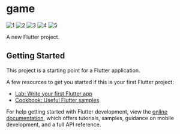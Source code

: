 # game

![1](https://github.com/sahabaspk/flutter-game/blob/73d56d79847d703803b6815b53f900d7ddd536f8/image1.png)
![2](https://github.com/sahabaspk/flutter-game/blob/aba253e8e39d08460d541eab7ac1f4e30efb6148/image2.png)
![3](https://github.com/sahabaspk/flutter-game/blob/8cd351ac8851ebcbbf3c495289f2a4f9066df8d0/image3.png)
![4](https://github.com/sahabaspk/flutter-game/blob/1b847ece004bd881d8a5ccaef3c6bdc07d948062/image4.png)
![5](https://github.com/sahabaspk/flutter-game/blob/b97d04a5f57d7d41da380f213db075f64fb74d71/image5.png)



A new Flutter project.
## Getting Started
This project is a starting point for a Flutter application.

A few resources to get you started if this is your first Flutter project:

- [Lab: Write your first Flutter app](https://docs.flutter.dev/get-started/codelab)
- [Cookbook: Useful Flutter samples](https://docs.flutter.dev/cookbook)

For help getting started with Flutter development, view the
[online documentation](https://docs.flutter.dev/), which offers tutorials,
samples, guidance on mobile development, and a full API reference.
